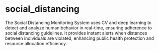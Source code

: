 # social_distancing
 The Social Distancing Monitoring System uses CV and deep learning to detect and analyze human behavior in real-time, ensuring adherence to social distancing guidelines. It provides instant alerts when distances between individuals are violated, enhancing public health protection and resource allocation efficiency.
